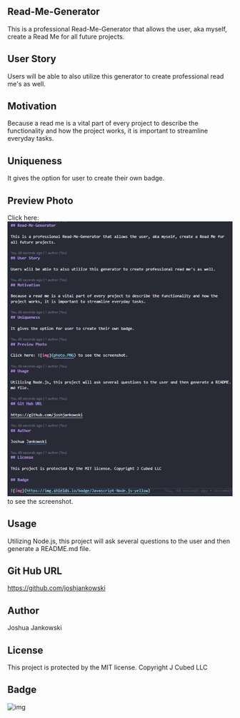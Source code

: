 ## Read-Me-Generator

This is a professional Read-Me-Generator that allows the user, aka myself, create a Read Me for all future projects.

## User Story

Users will be able to also utilize this generator to create professional read me's as well.

## Motivation

Because a read me is a vital part of every project to describe the functionality and how the project works, it is important to streamline everyday tasks.

## Uniqueness

It gives the option for user to create their own badge.

## Preview Photo

Click here: ![img](./photo.PNG) to see the screenshot.

## Usage

Utilizing Node.js, this project will ask several questions to the user and then generate a README.md file.

## Git Hub URL

https://github.com/joshjankowski

## Author

Joshua Jankowski

## License

This project is protected by the MIT license. Copyright J Cubed LLC

## Badge

![img](https://img.shields.io/badge/Javascript-Node.js-yellow)